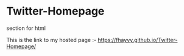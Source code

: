 # Twitter-Homepage
section for html


This is the link to my hosted page :-   https://fhayvy.github.io/Twitter-Homepage/
